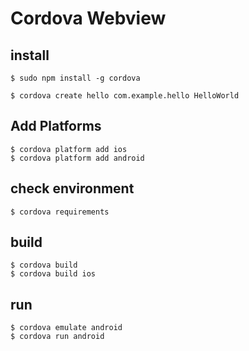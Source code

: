 # Cordova Webview
## install
```
$ sudo npm install -g cordova

$ cordova create hello com.example.hello HelloWorld
```

## Add Platforms
```
$ cordova platform add ios
$ cordova platform add android
```

## check environment
```
$ cordova requirements
```

## build
```
$ cordova build
$ cordova build ios
```

## run
```
$ cordova emulate android
$ cordova run android
```